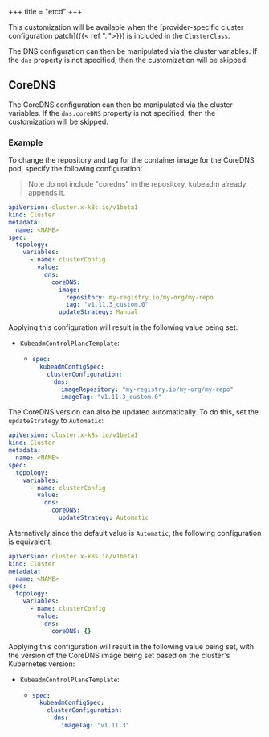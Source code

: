 +++
title = "etcd"
+++

This customization will be available when the
[provider-specific cluster configuration patch]({{< ref "..">}}) is included in the `ClusterClass`.

The DNS configuration can then be manipulated via the cluster variables.
If the `dns` property is not specified, then the customization will be skipped.

## CoreDNS

The CoreDNS configuration can then be manipulated via the cluster variables.
If the `dns.coreDNS` property is not specified, then the customization will be skipped.

### Example

To change the repository and tag for the container image for the CoreDNS pod, specify the following configuration:

> Note do not include "coredns" in the repository, kubeadm already appends it.

```yaml
apiVersion: cluster.x-k8s.io/v1beta1
kind: Cluster
metadata:
  name: <NAME>
spec:
  topology:
    variables:
      - name: clusterConfig
        value:
          dns:
            coreDNS:
              image:
                repository: my-registry.io/my-org/my-repo
                tag: "v1.11.3_custom.0"
              updateStrategy: Manual
```

Applying this configuration will result in the following value being set:

- `KubeadmControlPlaneTemplate`:

  - ```yaml
    spec:
      kubeadmConfigSpec:
        clusterConfiguration:
          dns:
            imageRepository: "my-registry.io/my-org/my-repo"
            imageTag: "v1.11.3_custom.0"
    ```

The CoreDNS version can also be updated automatically. To do this, set the `updateStrategy` to `Automatic`:

```yaml
apiVersion: cluster.x-k8s.io/v1beta1
kind: Cluster
metadata:
  name: <NAME>
spec:
  topology:
    variables:
      - name: clusterConfig
        value:
          dns:
            coreDNS:
              updateStrategy: Automatic
```

Alternatively since the default value is `Automatic`, the following configuration is equivalent:

```yaml
apiVersion: cluster.x-k8s.io/v1beta1
kind: Cluster
metadata:
  name: <NAME>
spec:
  topology:
    variables:
      - name: clusterConfig
        value:
          dns:
            coreDNS: {}
```

Applying this configuration will result in the following value being set,
with the version of the CoreDNS image being set based on the cluster's Kubernetes version:

- `KubeadmControlPlaneTemplate`:

  - ```yaml
    spec:
      kubeadmConfigSpec:
        clusterConfiguration:
          dns:
            imageTag: "v1.11.3"
    ```
